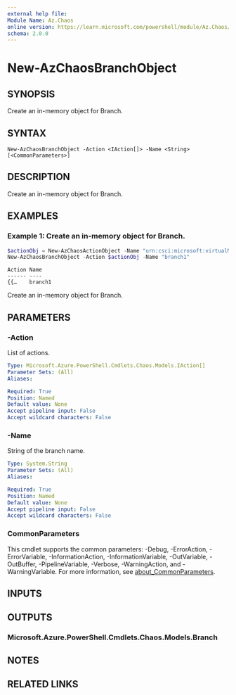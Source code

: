 ```yaml
---
external help file:
Module Name: Az.Chaos
online version: https://learn.microsoft.com/powershell/module/Az.Chaos/new-azchaosbranchobject
schema: 2.0.0
---
```


# New-AzChaosBranchObject

## SYNOPSIS
Create an in-memory object for Branch.

## SYNTAX

```
New-AzChaosBranchObject -Action <IAction[]> -Name <String> [<CommonParameters>]
```

## DESCRIPTION
Create an in-memory object for Branch.

## EXAMPLES

### Example 1: Create an in-memory object for Branch.
```powershell
$actionObj = New-AzChaosActionObject -Name "urn:csci:microsoft:virtualMachine:shutdown/1.0" -Type "continuous"
New-AzChaosBranchObject -Action $actionObj -Name "branch1"
```

```output
Action Name
------ ----
{{…    branch1
```

Create an in-memory object for Branch.

## PARAMETERS

### -Action
List of actions.

```yaml
Type: Microsoft.Azure.PowerShell.Cmdlets.Chaos.Models.IAction[]
Parameter Sets: (All)
Aliases:

Required: True
Position: Named
Default value: None
Accept pipeline input: False
Accept wildcard characters: False
```

### -Name
String of the branch name.

```yaml
Type: System.String
Parameter Sets: (All)
Aliases:

Required: True
Position: Named
Default value: None
Accept pipeline input: False
Accept wildcard characters: False
```

### CommonParameters
This cmdlet supports the common parameters: -Debug, -ErrorAction, -ErrorVariable, -InformationAction, -InformationVariable, -OutVariable, -OutBuffer, -PipelineVariable, -Verbose, -WarningAction, and -WarningVariable. For more information, see [about_CommonParameters](http://go.microsoft.com/fwlink/?LinkID=113216).

## INPUTS

## OUTPUTS

### Microsoft.Azure.PowerShell.Cmdlets.Chaos.Models.Branch

## NOTES

## RELATED LINKS

